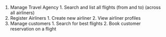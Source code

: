 1. Manage Travel Agency 1. Search and list all flights (from and to) (across all airliners)
2. Register Airliners 1. Create new airliner 2. View airliner profiles
3. Manage customers 1. Search for best flights 2. Book customer reservation on a flight